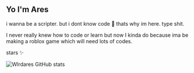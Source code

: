 ## Yo I'm Ares

i wanna be a scripter. but i dont know code 🤑 thats why im here. type shit.

I never really knew how to code or learn but now I kinda do because ima be making a roblox game which will need lots of codes.

stars ✨ 

![Wlrdares GitHub stats](https://github-readme-stats.vercel.app/api?username=anuraghazra&theme=dark&show_icons=true)